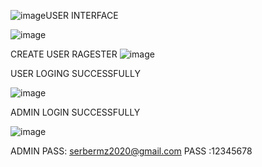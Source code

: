 ![image](https://github.com/user-attachments/assets/3eb34f57-e44a-4215-863e-b79ae436ec40)USER INTERFACE





![image](https://github.com/user-attachments/assets/208f0d05-0350-45b3-962d-9f5de5d2c44e)



CREATE USER RAGESTER
![image](https://github.com/user-attachments/assets/299d87bb-0a71-4416-80cd-f77480bd81ac)


USER LOGING SUCCESSFULLY

![image](https://github.com/user-attachments/assets/e1d7b5ef-28b5-4f89-9693-9666b1120804)

ADMIN LOGIN SUCCESSFULLY

![image](https://github.com/user-attachments/assets/8ea00a5e-4d1c-466b-a943-c7ecc93a9c87)


ADMIN PASS: serbermz2020@gmail.com
PASS  :12345678
